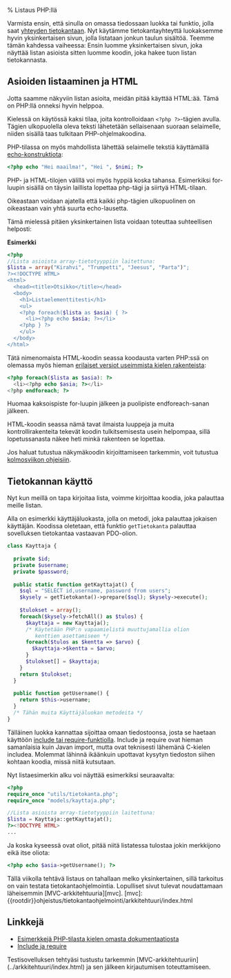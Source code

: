 % Listaus PHP:llä

Varmista ensin, että sinulla on omassa tiedossaan luokka tai funktio, jolla saat [yhteyden tietokantaan](../tietokantayhteys/index.html).
Nyt käytämme tietokantayhteyttä luokaksemme hyvin yksinkertaisen sivun, jolla listataan jonkun taulun sisältöä.
Teemme tämän kahdessa vaiheessa: 
Ensin luomme yksinkertaisen sivun, joka näyttää listan asioista
sitten luomme koodin, joka hakee tuon listan tietokannasta.

## Asioiden listaaminen ja HTML

Jotta saamme näkyviin listan asioita, meidän pitää käyttää HTML:ää.
Tämä on PHP:llä onneksi hyvin helppoa. 

Kielessä on käytössä kaksi tilaa, joita kontrolloidaan `<?php ?>`-tägien avulla.
Tägien ulkopuolella oleva teksti lähetetään sellaisenaan suoraan selaimelle,
niiden sisällä taas tulkitaan PHP-ohjelmakoodina.

PHP-tilassa on myös mahdollista lähettää selaimelle tekstiä käyttämällä
[echo-konstruktiota](http://www.php.net/echo):

~~~php
<?php echo "Hei maailma!", "Hei ", $nimi; ?>
~~~

PHP- ja HTML-tilojen välillä voi myös hyppiä koska tahansa. 
Esimerkiksi for-luupin sisällä on täysin laillista lopettaa php-tägi
ja siirtyä HTML-tilaan. 

Oikeastaan voidaan ajatella että kaikki php-tägien ulkopuolinen
on oikeastaan vain yhtä suurta echo-lausetta.

Tämä mielessä pitäen yksinkertainen lista voidaan toteuttaa suhteellisen helposti:

**Esimerkki**

~~~php
<?php
//Lista asioista array-tietotyyppiin laitettuna:
$lista = array("Kirahvi", "Trumpetti", "Jeesus", "Parta")";
?><!DOCTYPE HTML>
<html>
  <head><title>Otsikko</title></head>
  <body>
    <h1>Listaelementtitesti</h1>
    <ul>
    <?php foreach($lista as $asia) { ?>
      <li><?php echo $asia; ?></li>
    <?php } ?>
    </ul>
  </body>
</html>
~~~

Tätä nimenomaista HTML-koodin seassa koodausta varten PHP:ssä on 
olemassa myös hieman 
[erilaiset versiot useimmista kielen rakenteista](http://php.net/manual/en/control-structures.alternative-syntax.php):

~~~php
<?php foreach($lista as $asia): ?>
  <li><?php echo $asia; ?></li>
<?php endforeach; ?>
~~~

Huomaa kaksoispiste for-luupin jälkeen ja puolipiste endforeach-sanan jälkeen.

HTML-koodin seassa nämä tavat ilmaista luuppeja ja muita kontrollirakenteita
tekevät koodin tulkitsemisesta usein helpompaa, sillä lopetussanasta näkee 
heti minkä rakenteen se lopettaa.

Jos haluat tutustua näkymäkoodin kirjoittamiseen tarkemmin, voit tutustua 
[kolmosviikon ohjeisiin]({{rootdir}}aikataulu/viikko3/php/rakenne.html).

## Tietokannan käyttö

Nyt kun meillä on tapa kirjoitaa lista, voimme kirjoittaa koodia,
joka palauttaa meille listan.

Alla on esimerkki käyttäjäluokasta, jolla on metodi, joka palauttaa jokaisen käyttäjän.
Koodissa oletetaan, että funktio `getTietokanta` palauttaa 
sovelluksen tietokantaa vastaavan PDO-olion.

~~~php
class Kayttaja {
  
  private $id;
  private $username;
  private $password;
  
  public static function getKayttajat() {
    $sql = "SELECT id,username, password from users";
    $kysely = getTietokanta()->prepare($sql); $kysely->execute();
      
    $tulokset = array();
    foreach($kysely->fetchAll() as $tulos) {
      $kayttaja = new Kayttaja(); 
      /* Käytetään PHP:n vapaamielistä muuttujamallia olion
         kenttien asettamiseen */
      foreach($tulos as $kentta => $arvo) {
        $kayttaja->$kentta = $arvo;
      }
      $tulokset[] = $kayttaja;
    }
    return $tulokset;
  }
  
  public function getUsername() {
    return $this->username;
  }
  /* Tähän muita Käyttäjäluokan metodeita */
}
~~~

Tälläinen luokka kannattaa sijoittaa omaan tiedostoonsa, josta se haetaan käyttöön 
[include tai require-funktiolla](http://php.net/manual/en/function.include.php).
Include ja require ovat hieman samanlaisia kuin Javan import, mutta ovat
teknisesti lähemänä C-kielen includea. 
Molemmat lähinnä ikäänkuin upottavat kysytyn tiedoston siihen kohtaan
koodia, missä niitä kutsutaan. 

Nyt listaesimerkin alku voi näyttää esimerkiksi seuraavalta:

~~~php
<?php
require_once "utils/tietokanta.php";
require_once "models/kayttaja.php";

//Lista asioista array-tietotyyppiin laitettuna:
$lista = Kayttaja::getKayttajat();
?><!DOCTYPE HTML>
...
~~~

Ja koska kyseessä ovat oliot, pitää niitä listatessa tulostaa jokin merkkijono
eikä itse oliota:

~~~php
<?php echo $asia->getUsername(); ?>
~~~


<vinkki title="Hyvä tietää">
Tällä viikolla tehtävä listaus on tahallaan melko yksinkertainen, sillä tarkoitus on vain testata tietokantaohjelmointia.
Lopulliset sivut tulevat noudattamaan läheisemmin [MVC-arkkitehtuuria][mvc].
</vinkki>
[mvc]: {{rootdir}}ohjeistus/tietokantaohjelmointi/arkkitehtuuri/index.html

## Linkkejä

* [Esimerkkejä PHP-tilasta kielen omasta dokumentaatiosta](http://www.php.net/manual/en/language.basic-syntax.phpmode.php)
* [Include ja require](http://php.net/manual/en/function.include.php)

<next>
Testisovelluksen tehtyäsi tustustu tarkemmin [MVC-arkkitehtuuriin](../arkkitehtuuri/index.html)
ja sen jälkeen kirjautumisen toteuttamiseen.
</next>
